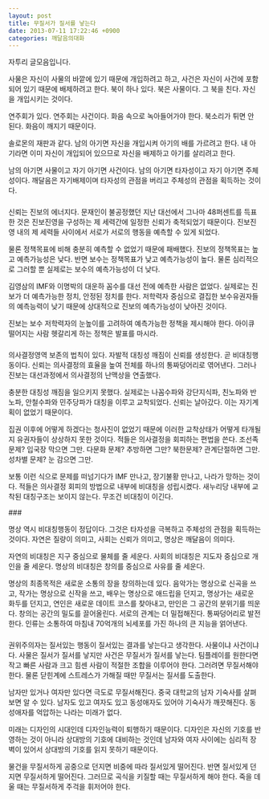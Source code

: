 ```yaml
---
layout: post
title: 무질서가 질서를 낳는다
date: 2013-07-11 17:22:46 +0900
categories: 깨달음의대화
---
```

자투리 글모음입니다.


  


사물은 자신이 사물의 바깥에 있기 때문에 개입하려고 하고, 사건은 자신이 사건에 포함되어 있기 때문에 배제하려고 한다. 북이 하나 있다. 북은 사물이다. 그 북을 친다. 자신을 개입시키는 것이다. 


  


연주회가 있다. 연주회는 사건이다. 화음 속으로 녹아들어가야 한다. 북소리가 튀면 안 된다. 화음이 깨지기 때문이다. 


  


솔로몬의 재판과 같다. 남의 아기면 자신을 개입시켜 아기의 배를 가르려고 한다. 내 아기라면 이미 자신이 개입되어 있으므로 자신을 배제하고 아기를 살리려고 한다. 


  


남의 아기면 사물이고 자기 아기면 사건이다. 남의 아기면 타자성이고 자기 아기면 주체성이다. 깨달음은 자기배제이며 타자성의 관점을 버리고 주체성의 관점을 획득하는 것이다. 


  


###


  


신뢰는 진보의 에너지다. 문재인이 불공정했던 지난 대선에서 그나마 48퍼센트를 득표한 것은 진보진영을 구성하는 제 세력간에 일정한 신뢰가 축적되었기 때문이다. 진보진영 내의 제 세력들 사이에서 서로가 서로의 행동을 예측할 수 있게 되었다. 


  


물론 정책목표에 비해 충분히 예측할 수 없었기 때문에 패배했다. 진보의 정책목표는 높고 예측가능성은 낮다. 반면 보수는 정책목표가 낮고 예측가능성이 높다. 물론 심리적으로 그러할 뿐 실제로는 보수의 예측가능성이 더 낮다. 


  


김영삼의 IMF와 이명박의 대운하 꼼수를 대선 전에 예측한 사람은 없었다. 실제로는 진보가 더 예측가능한 정치, 안정된 정치를 한다. 저학력자 중심으로 결집한 보수유권자들의 예측능력이 낮기 때문에 상대적으로 진보의 예측가능성이 낮아진 것이다. 


  


진보는 보수 저학력자의 눈높이를 고려하여 예측가능한 정책을 제시해야 한다. 아이큐 떨어지는 사람 헷갈리게 하는 정책은 발표를 마시라. 


  


###


  


의사결정영역 보존의 법칙이 있다. 자발적 대칭성 깨짐이 신뢰를 생성한다. 곧 비대칭행동이다. 신뢰는 의사결정의 효율을 높여 전체를 하나의 통짜덩어리로 엮어낸다. 그러나 진보는 대선과정에서 의사결정의 난맥상을 연출했다. 


  


충분한 대칭성 깨짐을 일으키지 못했다. 실제로는 나꼼수파와 강단지식파, 친노파와 반노파, 안철수파와 민주당파가 대칭을 이루고 교착되었다. 신뢰는 날아갔다. 이는 자기계획이 없었기 때문이다. 


  


집권 이후에 어떻게 하겠다는 청사진이 없었기 때문에 이러한 교착상태가 어떻게 타개될지 유권자들이 상상하지 못한 것이다. 적들은 의사결정을 회피하는 편법을 쓴다. 조선족 문제? 입국장 막으면 그만. 다문화 문제? 추방하면 그만? 북한문제? 관계단절하면 그만. 성차별 문제? 눈 감으면 그만. 


  


보통 이런 식으로 문제를 떠넘기다가 IMF 만나고, 장기불황 만나고, 나라가 망하는 것이다. 적들은 의사결정 회피의 방법으로 내부에 비대칭을 성립시켰다. 새누리당 내부에 교착된 대칭구조는 보이지 않는다. 무조건 비대칭이 이긴다. 


  


\### 


  


명상 역시 비대칭행동이 정답이다. 그것은 타자성을 극복하고 주체성의 관점을 획득하는 것이다. 자연은 질량이 의미고, 사회는 신뢰가 의미고, 명상은 깨달음이 의미다. 


  


자연의 비대칭은 지구 중심으로 물체를 줄 세운다. 사회의 비대칭은 지도자 중심으로 개인을 줄 세운다. 명상의 비대칭은 창의를 중심으로 사유를 줄 세운다. 


  


명상의 최종목적은 새로운 소통의 장을 창의하는데 있다. 음악가는 명상으로 신곡을 쓰고, 작가는 명상으로 신작을 쓰고, 배우는 명상으로 애드립을 던지고, 명상가는 새로운 화두를 던지고, 연인은 새로운 데이트 코스를 찾아내고, 만인은 그 공간의 분위기를 띄운다. 창의는 공간의 밀도를 끌어올린다. 서로의 관계는 더 밀접해진다. 통짜덩어리로 발전한다. 인류는 소통하여 마침내 70억개의 뇌세포를 가진 하나의 큰 지능을 얽어낸다. 


  


###


  


권위주의자는 질서있는 행동이 질서있는 결과를 낳는다고 생각한다. 사물이냐 사건이냐다. 사물은 질서가 질서를 낳지만 사건은 무질서가 질서를 낳는다. 팀플레이를 원한다면 작고 빠른 사람과 크고 힘센 사람이 적절한 조합을 이루어야 한다. 그러려면 무질서해야 한다. 물론 닫힌계에 스트레스가 가해질 때만 무질서는 질서를 도출한다.


  


남자만 있거나 여자만 있다면 극도로 무질서해진다. 중국 대학교의 남자 기숙사를 살펴보면 알 수 있다. 남자도 있고 여자도 있고 동성애자도 있어야 기숙사가 깨끗해진다. 동성애자를 억압하는 나라는 미래가 없다. 


  


미래는 디자인의 시대인데 디자인능력이 퇴행하기 때문이다. 디자인은 자신의 기호를 반영하는 것이 아니라 상대방의 기호에 대비하는 것인데 남자와 여자 사이에는 심리적 장벽이 있어서 상대방의 기호를 읽지 못하기 때문이다. 


  


물건을 무질서하게 공중으로 던지면 비중에 따라 질서있게 떨어진다. 반면 질서있게 던지면 무질서하게 떨어진다. 그러므로 곡식을 키질할 때는 무질서하게 해야 한다. 죽을 데울 때는 무질서하게 주걱을 휘저어야 한다.